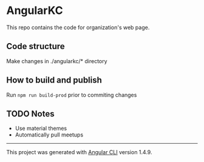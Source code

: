 # AngularKC

This repo contains the code for organization's web page.

## Code structure
Make changes in ./angularkc/* directory

## How to build and publish
Run `npm run build-prod` prior to commiting changes


## TODO Notes
* Use material themes
* Automatically pull meetups

---

This project was generated with [Angular CLI](https://github.com/angular/angular-cli) version 1.4.9.
